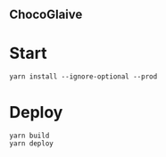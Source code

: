 ChocoGlaive
----------

Start
=====

    yarn install --ignore-optional --prod

Deploy
======

    yarn build
    yarn deploy
